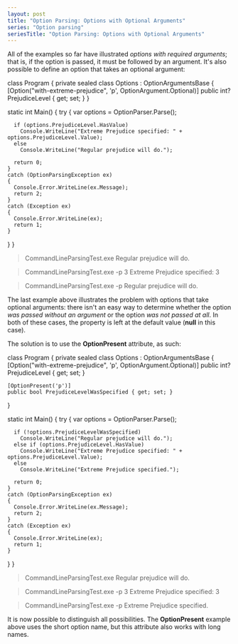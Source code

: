 ```yaml
---
layout: post
title: "Option Parsing: Options with Optional Arguments"
series: "Option parsing"
seriesTitle: "Option Parsing: Options with Optional Arguments"
---
```

All of the examples so far have illustrated _options with required arguments_; that is, if the option is passed, it must be followed by an argument. It's also possible to define an option that takes an optional argument:




class Program
{
  private sealed class Options : OptionArgumentsBase
  {
    [Option("with-extreme-prejudice", 'p', OptionArgument.Optional)]
    public int? PrejudiceLevel { get; set; }
  }

  static int Main()
  {
    try
    {
      var options = OptionParser.Parse<Options>();

      if (options.PrejudiceLevel.HasValue)
        Console.WriteLine("Extreme Prejudice specified: " + options.PrejudiceLevel.Value);
      else
        Console.WriteLine("Regular prejudice will do.");

      return 0;
    }
    catch (OptionParsingException ex)
    {
      Console.Error.WriteLine(ex.Message);
      return 2;
    }
    catch (Exception ex)
    {
      Console.Error.WriteLine(ex);
      return 1;
    }
  }
}



> CommandLineParsingTest.exe
Regular prejudice will do.

> CommandLineParsingTest.exe -p 3
Extreme Prejudice specified: 3

> CommandLineParsingTest.exe -p
Regular prejudice will do.


The last example above illustrates the problem with options that take optional arguments: there isn't an easy way to determine whether the option _was passed without an argument_ or the option _was not passed at all_. In both of these cases, the property is left at the default value (**null** in this case).



The solution is to use the **OptionPresent** attribute, as such:




class Program
{
  private sealed class Options : OptionArgumentsBase
  {
    [Option("with-extreme-prejudice", 'p', OptionArgument.Optional)]
    public int? PrejudiceLevel { get; set; }

    [OptionPresent('p')]
    public bool PrejudiceLevelWasSpecified { get; set; }
  }

  static int Main()
  {
    try
    {
      var options = OptionParser.Parse<Options>();

      if (!options.PrejudiceLevelWasSpecified)
        Console.WriteLine("Regular prejudice will do.");
      else if (options.PrejudiceLevel.HasValue)
        Console.WriteLine("Extreme Prejudice specified: " + options.PrejudiceLevel.Value);
      else
        Console.WriteLine("Extreme Prejudice specified.");

      return 0;
    }
    catch (OptionParsingException ex)
    {
      Console.Error.WriteLine(ex.Message);
      return 2;
    }
    catch (Exception ex)
    {
      Console.Error.WriteLine(ex);
      return 1;
    }
  }
}



> CommandLineParsingTest.exe
Regular prejudice will do.

> CommandLineParsingTest.exe -p 3
Extreme Prejudice specified: 3

> CommandLineParsingTest.exe -p
Extreme Prejudice specified.


It is now possible to distinguish all possibilities. The **OptionPresent** example above uses the short option name, but this attribute also works with long names.

